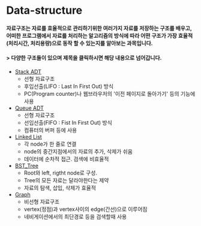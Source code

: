 # Data-structure  
#### 자료구조는 자료를 효율적으로 관리하기위한 여러가지 자료를 저장하는 구조를 배우고, 어떠한 프로그램에서 자료를 처리하는 알고리즘의 방식에 따라 어떤 구조가 가장 효율적(처리시간, 처리용량)으로 동작 할 수 있는지를 알아보는 과목입니다.  
#### > 다양한 구조들이 있으며 제목을 클릭하시면 해당 내용으로 넘어갑니다.  
* [Stack ADT](https://github.com/rlasanggus/Data-structure/tree/master/stack)  
  * 선형 자료구조  
  * 후입선출(LIFO : Last In First Out) 방식  
  * PC(Program counter)나 웹브라우저의 '이전 페이지로 돌아가기' 등의 기능에 사용   
* [Queue ADT](https://github.com/rlasanggus/Data-structure/tree/master/queue)  
  * 선형 자료구조  
  * 선입선출(FIFO : Fist In First Out) 방식
  * 컴퓨터의 버퍼 등에 사용  
* [Linked List](https://github.com/rlasanggus/Data-structure/tree/master/llist)  
  * 각 node가 한 줄로 연결  
  * node의 중간지점에서의 자료의 추가, 삭제가 쉬움  
  * 데이터에 순차적 접근. 검색에 비효율적  
* [BST_Tree](https://github.com/rlasanggus/Data-structure/tree/master/BST_tree)  
  * Root와 left, rigtht node로 구성.  
  * Tree의 모든 자료는 달라야한다는 제약  
  * 자료의 탐색, 삽입, 삭제가 효율적  
* [Graph](https://github.com/rlasanggus/Data-structure/tree/master/graph)  
  * 비선형 자료구조  
  * vertex(정점)과 vertex사이의 edge(간선)으로 이루어짐  
  * 네비게이션에서의 최단경로 등을 검색할때 사용  
